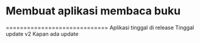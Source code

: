 # Membuat aplikasi membaca buku

=============================
Aplikasi tinggal di release
Tinggal update v2
Kapan ada update
